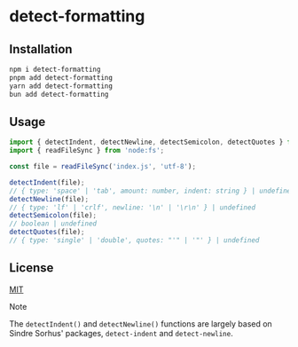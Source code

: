 # detect-formatting

## Installation

```sh
npm i detect-formatting
pnpm add detect-formatting
yarn add detect-formatting
bun add detect-formatting
```

## Usage

```ts
import { detectIndent, detectNewline, detectSemicolon, detectQuotes } from 'detect-formatting';
import { readFileSync } from 'node:fs';

const file = readFileSync('index.js', 'utf-8');

detectIndent(file);
// { type: 'space' | 'tab', amount: number, indent: string } | undefined
detectNewline(file);
// { type: 'lf' | 'crlf', newline: '\n' | '\r\n' } | undefined
detectSemicolon(file);
// boolean | undefined
detectQuotes(file);
// { type: 'single' | 'double', quotes: "'" | '"' } | undefined
```

## License

[MIT](LICENSE)

> [!NOTE]
> The `detectIndent()` and `detectNewline()` functions are largely based on Sindre Sorhus' packages, `detect-indent` and `detect-newline`.
